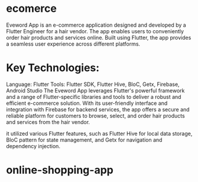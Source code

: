# ecomerce


Eveword App is an e-commerce application designed and developed by a Flutter Engineer for a hair vendor. The app enables users to conveniently order hair products and services online. Built using Flutter, the app provides a seamless user experience across different platforms.

# Key Technologies:
Language: Flutter
Tools: Flutter SDK, Flutter Hive, BloC, Getx, Firebase, Android Studio
The Eveword App leverages Flutter's powerful framework and a range of Flutter-specific libraries and tools to deliver a robust and efficient e-commerce solution. With its user-friendly interface and integration with Firebase for backend services, the app offers a secure and reliable platform for customers to browse, select, and order hair products and services from the hair vendor.

it utilized various Flutter features, such as Flutter Hive for local data storage, BloC pattern for state management, and Getx for navigation and dependency injection.
# online-shopping-app 

